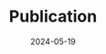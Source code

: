 ---
title: 'Publication'
date: 2024-05-19
type: landing

design:
  # Section spacing
  spacing: '5rem'

# Page sections
sections:
  - block: collection
    id: papers
    content:
      title: Publications
      filters:
        folders:
          - publication
        featured_only: true
    design:
      view: article-grid
      columns: 2
---